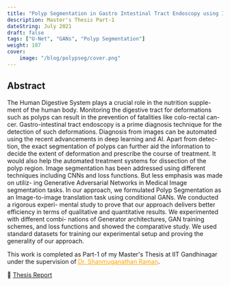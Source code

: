 ```yaml
---
title: "Polyp Segmentation in Gastro Intestinal Tract Endoscopy using Image to Image translation"
description: Master's Thesis Part-1
dateString: July 2021
draft: false
tags: ["U-Net", "GANs", "Polyp Segmentation"]
weight: 107
cover:
    image: "/blog/polypseg/cover.png"
---
```


## Abstract

The Human Digestive System plays a crucial role in the nutrition supple-
ment of the human body. Monitoring the digestive tract for deformations
such as polyps can result in the prevention of fatalities like colo-rectal can-
cer. Gastro-intestinal tract endoscopy is a prime diagnosis technique for the
detection of such deformations. Diagnosis from images can be automated
using the recent advancements in deep learning and AI. Apart from detec-
tion, the exact segmentation of polyps can further aid the information to
decide the extent of deformation and prescribe the course of treatment. It
would also help the automated treatment systems for dissection of the polyp
region. Image segmentation has been addressed using different techniques
including CNNs and loss functions. But less emphasis was made on utiliz-
ing Generative Adversarial Networks in Medical Image segmentation tasks.
In our approach, we formulated Polyp Segmentation as an Image-to-image
translation task using conditional GANs. We conducted a rigorous experi-
mental study to prove that our approach delivers better efficiency in terms of
qualitative and quantitative results. We experimented with different combi-
nations of Generator architectures, GAN training schemes, and loss functions
and showed the comparative study. We used standard datasets for training
our experimental setup and proving the generality of our approach.

This work is completed as Part-1 of my Master's Thesis at IIT Gandhinagar under the supervision of <a href="https://iitgn.ac.in/faculty/cse/shanmuganathan" style="color: orange;">Dr. Shanmuganathan Raman</a>.

🔗 [Thesis Report](https://drive.google.com/file/d/1bUPyeepx_Ps5f81IhVNxLhOlvTAeHQJu/view?usp=drive_link)

<!-- 🔗 [Code](https://github.com/Retinal-Research/STA-UNet) -->
